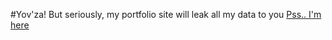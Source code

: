 #Yov'za! But seriously, my portfolio site will leak all my data to you
[Pss.. I'm here](https://nikkeyl.github.io/nikkeyl)
